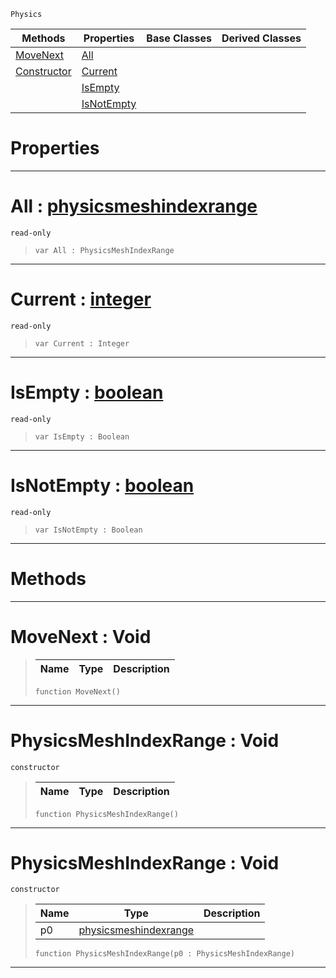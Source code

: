  `Physics`

|Methods|Properties|Base Classes|Derived Classes|
|---|---|---|---|
|[ MoveNext](physicsmeshindexrange.md#movenext-void)|[ All](physicsmeshindexrange.md#all-zilch-engine-document)| | |
|[ Constructor](physicsmeshindexrange.md#physicsmeshindexrange-vo)|[ Current](physicsmeshindexrange.md#current-zilch-engine-docu)| | |
| |[ IsEmpty](physicsmeshindexrange.md#isempty-zilch-engine-docu)| | |
| |[ IsNotEmpty](physicsmeshindexrange.md#isnotempty-zilch-engine-d)| | |


 #  Properties


---  
 #  All : [physicsmeshindexrange](physicsmeshindexrange.md)

 `read-only`

> 
> ``` lang=cpp, name=Nada
> var All : PhysicsMeshIndexRange


---  
 #  Current : [integer](../nada_base_types/integer.md)

 `read-only`

> 
> ``` lang=cpp, name=Nada
> var Current : Integer


---  
 #  IsEmpty : [boolean](../nada_base_types/boolean.md)

 `read-only`

> 
> ``` lang=cpp, name=Nada
> var IsEmpty : Boolean


---  
 #  IsNotEmpty : [boolean](../nada_base_types/boolean.md)

 `read-only`

> 
> ``` lang=cpp, name=Nada
> var IsNotEmpty : Boolean


---  
 #  Methods


---  
 #  MoveNext : Void

> 
> |Name|Type|Description|
> |---|---|---|
> ``` lang=cpp, name=Nada
> function MoveNext()
> ``` 


---  
 #  PhysicsMeshIndexRange : Void

 `constructor`

> 
> |Name|Type|Description|
> |---|---|---|
> ``` lang=cpp, name=Nada
> function PhysicsMeshIndexRange()
> ``` 


---  
 #  PhysicsMeshIndexRange : Void

 `constructor`

> 
> |Name|Type|Description|
> |---|---|---|
> |p0|[physicsmeshindexrange](physicsmeshindexrange.md)| |
> ``` lang=cpp, name=Nada
> function PhysicsMeshIndexRange(p0 : PhysicsMeshIndexRange)
> ``` 


---  
 

 